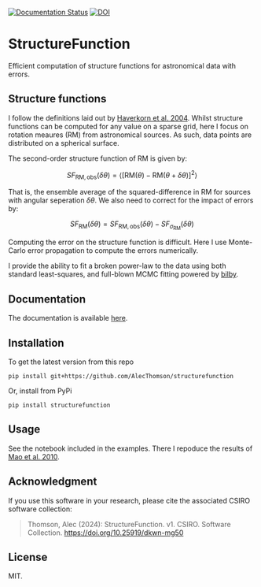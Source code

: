 [![Documentation Status](https://readthedocs.org/projects/structurefunction/badge/?version=latest)](https://structurefunction.readthedocs.io/en/latest/?badge=latest) [![DOI](https://img.shields.io/badge/doi-10.25919/dkwn--mg50-blue.svg)](https://doi.org/10.25919/dkwn-mg50)


# StructureFunction

Efficient computation of structure functions for astronomical data with errors.

## Structure functions

I follow the definitions laid out by [Haverkorn et al. 2004](https://ui.adsabs.harvard.edu/abs/2004ApJ...609..776H). Whilst structure functions can be computed for any value on a sparse grid, here I focus on rotation meaures (RM) from astronomical sources. As such, data points are distributed on a spherical surface.

The second-order structure function of RM is given by:

```math
SF_{\text{RM},\text{obs}}(\delta\theta) = \langle[\text{RM}{(\theta)} - \text{RM}{(\theta + \delta\theta)}]^2\rangle
```

That is, the ensemble average of the squared-difference in RM for sources with angular seperation $\delta\theta$. We also need to correct for the impact of errors by:

```math
SF_{\text{RM}}(\delta\theta) = SF_{\text{RM},\text{obs}}(\delta\theta) - SF_{\sigma_\text{RM}}(\delta\theta)
```

Computing the error on the structure function is difficult. Here I use Monte-Carlo error propagation to compute the errors numerically.

I provide the ability to fit a broken power-law to the data using both standard least-squares, and full-blown MCMC fitting powered by [bilby](https://lscsoft.docs.ligo.org/bilby/).

## Documentation

The documentation is available [here](https://structurefunction.readthedocs.io/en/latest/).

## Installation

To get the latest version from this repo
```
pip install git+https://github.com/AlecThomson/structurefunction
```
Or, install from PyPi
```
pip install structurefunction
```

## Usage

See the notebook included in the examples. There I repoduce the results of [Mao et al. 2010](https://ui.adsabs.harvard.edu/abs/2010ApJ...714.1170M).

## Acknowledgment
If you use this software in your research, please cite the associated CSIRO software collection:
> Thomson, Alec (2024): StructureFunction. v1. CSIRO. Software Collection. https://doi.org/10.25919/dkwn-mg50

## License
MIT.
